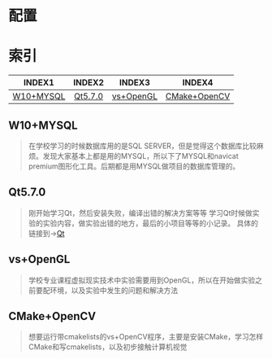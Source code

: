 # 配置

# 索引
| INDEX1 | INDEX2 | INDEX3 | INDEX4 |
| :----: | :----: | :----: | :----: |
| [W10+MYSQL](https://blog.csdn.net/qq_42417182/article/details/90377515) | [Qt5.7.0](https://blog.csdn.net/qq_42417182/article/details/88205882) | [vs+OpenGL](https://blog.csdn.net/qq_42417182/article/details/88205882) | [CMake+OpenCV](https://blog.csdn.net/qq_42417182/article/details/89636294) |

## W10+MYSQL
>在学校学习的时候数据库用的是SQL SERVER，但是觉得这个数据库比较麻烦。发现大家基本上都是用的MYSQL，所以下了MYSQL和navicat premium图形化工具。后期都是用MYSQL做项目的数据库管理的。

## Qt5.7.0
>刚开始学习Qt，然后安装失败，编译出错的解决方案等等
学习Qt时候做实验的实验内容，做实验出错的地方，最后的小项目等等的小记录。
具体的链接到->[Qt](https://github.com/Artist-V/MySkillTree/blob/master/QT.md)

## vs+OpenGL
>学校专业课程虚拟现实技术中实验需要用到OpenGL，所以在开始做实验之前要配环境，以及实验中发生的问题和解决方法

## CMake+OpenCV
>想要运行带cmakelists的vs+OpenCV程序，主要是安装CMake，学习怎样CMake和写cmakelists，以及初步接触计算机视觉
